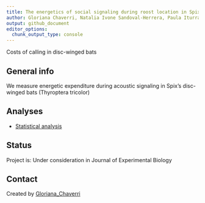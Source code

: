 ```yaml
---
title: The energetics of social signaling during roost location in Spix’s disc-winged bats
author: Gloriana Chaverri, Natalia Ivone Sandoval-Herrera, Paula Iturralde-Pólit, Adarli Romero-Vásquez, Silvia Chaves-Ramírez and Maria Sagot 
output: github_document
editor_options:
  chunk_output_type: console
---
```


<!-- Short Description  -->
Costs of calling in disc-winged bats


## General info

We measure energetic expenditure during acoustic signaling in Spix’s disc-winged bats (Thyroptera tricolor)

## Analyses

* [Statistical analysis](https://github.com/morceglo/Energetics-of-vocal-communication-in-Thyroptera/blob/main/Energetics%20of%20calling%20in%20Thyroptera.R)

## Status
Project is: Under consideration in Journal of Experimental Biology

## Contact
Created by [Gloriana_Chaverri](batcr.com/)
